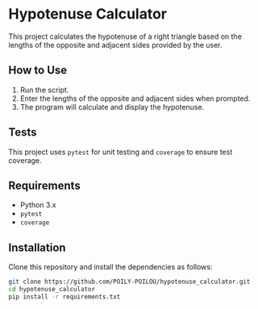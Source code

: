 # Hypotenuse Calculator

This project calculates the hypotenuse of a right triangle based on the lengths of the opposite and adjacent sides provided by the user.

## How to Use

1. Run the script.
2. Enter the lengths of the opposite and adjacent sides when prompted.
3. The program will calculate and display the hypotenuse.

## Tests

This project uses `pytest` for unit testing and `coverage` to ensure test coverage.

## Requirements

- Python 3.x
- `pytest`
- `coverage`

## Installation

Clone this repository and install the dependencies as follows:

```bash
git clone https://github.com/POILY-POILOU/hypotenuse_calculator.git
cd hypotenuse_calculator
pip install -r requirements.txt
